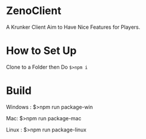 # ZenoClient
A Krunker Client Aim to Have Nice Features for Players.

# How to Set Up
Clone to a Folder then Do `$>npm i`

# Build 
Windows : $>npm run package-win

Mac: $>npm run package-mac

Linux : $>npm run package-linux
